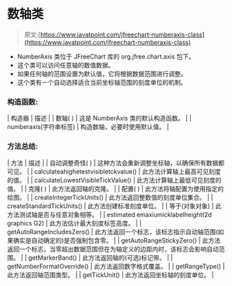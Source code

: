 # 数轴类

> 原文:[https://www.javatpoint.com/jfreechart-numberaxis-class](https://www.javatpoint.com/jfreechart-numberaxis-class)

*   NumberAxis 类位于 JFreeChart 库的 org.jfree.chart.axis 包下。
*   这个类可以访问任意轴的数值数据。
*   如果任何轴的范围设置为默认值，它将根据数据范围进行调整。
*   这个类有一个自动选择适合当前坐标轴范围的刻度单位的机制。

### 构造函数:

| 构造器 | 描述 |
| 数轴( ) | 这是 NumberAxis 类的默认构造函数。 |
| numberaxis(字符串标签) | 构造数轴，必要时使用默认值。 |

### 方法总结:

| 方法 | 描述 |
| 自动调整奇怪( ) | 这种方法会重新调整坐标轴，以确保所有数据都可见。 |
| calculateahighetestvisibletckvalue() | 此方法计算轴上最高可见刻度的值。 |
| calculateLowestVisibleTickValue() | 此方法计算轴上最低可见刻度的值。 |
| 克隆( ) | 此方法返回轴的克隆。 |
| 配置( ) | 此方法将轴配置为使用指定的绘图。 |
| createIntegerTickUnits() | 此方法返回整数值的刻度单位集合。 |
| createStandardTickUnits() | 此方法创建标准刻度单位。 |
| 等于(对象对象) | 此方法测试轴是否与任意对象相等。 |
| estimated emaxiumicklabelheight(2d graphics G2) | 此方法估计最大刻度标签高度。 |
| getAutoRangeIncludesZero() | 此方法返回一个标志，该标志指示自动轴范围(如果确实是自动确定的)是否强制包含零。 |
| getAutoRangeStickyZero() | 此方法返回一个标志，当零超出数据范围但在为轴定义的边距内时，该标志会影响自动范围。 |
| getMarkerBand() | 此方法返回轴的(可选)标记带。 |
| getNumberFormatOverride() | 此方法返回数字格式覆盖。 |
| getRangeType() | 此方法返回轴范围类型。 |
| getTickUnit() | 此方法返回坐标轴的刻度单位。 |
